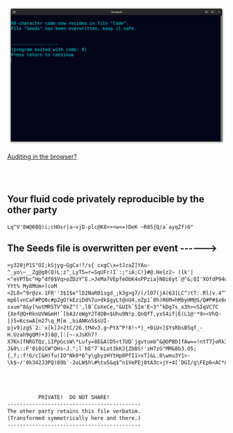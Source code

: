 <!--
Generates random arbitrary-length text symmetric with anyone having any same file that
you have (file used as seeds and overwritten per roll. 6,570-bit seed per generated char.)
-->



<p align="center">
  <img src="https://raw.githubusercontent.com/compromise-evident/rolling-code/main/Other/Terminal_25bb15311855abe4a2b9a7524c496b0bb8dbe7f8e5c7a9366d88ebb3663cceac.png">
</p>

[Auditing in the browser?](https://coliru.stacked-crooked.com/a/c3dae7243f1daa60)

<br>
<br>

## Your fluid code privately reproducible by the other party

```text
Lq^V'8W@6BQ)i;cHOsr|a~vjD-plc@K8>><w<=)DeK ~R85{Q/a`ayqZf)6"
```

## The Seeds file is overwritten per event ------>

```text
>y328jP1S"OI;kSjyg~GgCa!?/s{ cxgC\x=tJzaZ]YAu-^_yo\~__Zg@g0(Q)L:z^_LyT5=r=SqUFr)I`:;"iA;C!}#@.He{z2~ ({k'|<"eVPTbc^Hp^df0$Vq>oZDzY^E.>JeMa7VEpfeObK4sPPzia}N0i6yt`@^&;QI'XOfdP94ufs2.K&6$z1;?YYt% My8MUm>(coM <ZL0<^9r@zx.1FR''3$1$e"lD2NaR01sgd_;k3g>g7/(/lO7(jA(63]LC^)tT:.Rl)v.4^T^A[a&.ekp&2FWA)@6X3EY^p/zIEJI*Q7z|rmm[E:6M84RBYMORsq7T=_HUhc!.`htB4+k~oU{WA~})a["iE1OPHT@k7wJ>i3y mp6lvnCaF#PQ0c#p2gO!kEziDd%7u>dk$gyLt@nU4,oZp1`8h)R6M=hMbyHM@S/Q#P#$x6ngbAv?sxum^8&y[%otMR5TV^0kZ^(',lB`CoXeCe,"&UIh`5Im'E~3"^kDg7s_x3h><SIqVC7C {Xef@Q+RknUVW&mH!`[bA3/oWgYJT4OB<$Uhu9N!p.QnQfT,yxS4if|E(L1@'*9><VhQ-|}5=KcswA[m27\q_M[m ,biANKo5$sUI-pjv9|zgS`2:`x[k]J>2tC/26.tM4v3.g~PtX^P!8!~*|_+0iU<]$YsRbsB5qf_-H.Uzah9gQM)+3)8@,[:[~-xJsKh7?X7Kn[fNRGTQz,iIPpGcsW\*Lufy=8E&A(D5<t7UD`jgvtueb^&@OPBD]fAw==!ntT7}oRk3#^^/[rv=0b?J&9\::F'0i0iCW^OHs~J.";l`hE"7`kLot3kKJ{ZbBS!'zH7zG"MM&8b3.O5;{,f;:f!6/c[&H)fu(IO"Nk0*6^y\gbyzHYtHp0PfI1>xT]&L.8\wmu3Y1>-\k$~/'0k342J3PQ)89b`-2oLW$h\#%tu5&q$^n1VePEj0tA3c>jY+4[`DGI/g\FEp6<AC*A_V7x$r#Ec@!I,




          PRIVATE!  DO NOT SHARE!
-------------------------------------------
The other party retains this file verbatim.
(Transformed symmetrically here and there.)
-------------------------------------------

```
